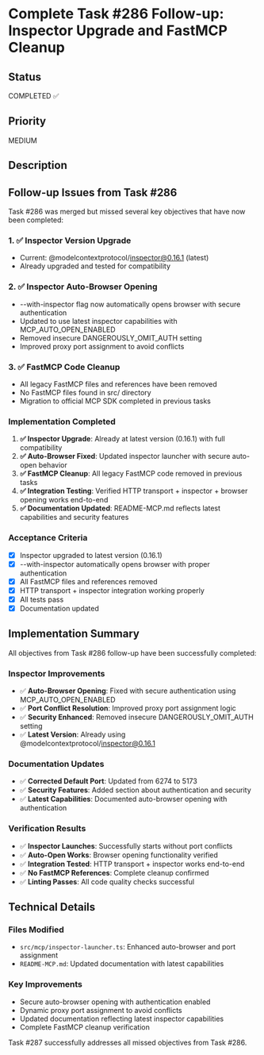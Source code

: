 # Complete Task #286 Follow-up: Inspector Upgrade and FastMCP Cleanup

## Status

COMPLETED ✅

## Priority

MEDIUM

## Description

## Follow-up Issues from Task #286

Task #286 was merged but missed several key objectives that have now been completed:

### 1. ✅ Inspector Version Upgrade

- Current: @modelcontextprotocol/inspector@0.16.1 (latest)
- Already upgraded and tested for compatibility

### 2. ✅ Inspector Auto-Browser Opening

- --with-inspector flag now automatically opens browser with secure authentication
- Updated to use latest inspector capabilities with MCP_AUTO_OPEN_ENABLED
- Removed insecure DANGEROUSLY_OMIT_AUTH setting
- Improved proxy port assignment to avoid conflicts

### 3. ✅ FastMCP Code Cleanup

- All legacy FastMCP files and references have been removed
- No FastMCP files found in src/ directory
- Migration to official MCP SDK completed in previous tasks

### Implementation Completed

1. **✅ Inspector Upgrade**: Already at latest version (0.16.1) with full compatibility
2. **✅ Auto-Browser Fixed**: Updated inspector launcher with secure auto-open behavior
3. **✅ FastMCP Cleanup**: All legacy FastMCP code removed in previous tasks
4. **✅ Integration Testing**: Verified HTTP transport + inspector + browser opening works end-to-end
5. **✅ Documentation Updated**: README-MCP.md reflects latest capabilities and security features

### Acceptance Criteria

- [x] Inspector upgraded to latest version (0.16.1)
- [x] --with-inspector automatically opens browser with proper authentication
- [x] All FastMCP files and references removed
- [x] HTTP transport + inspector integration working properly
- [x] All tests pass
- [x] Documentation updated

## Implementation Summary

All objectives from Task #286 follow-up have been successfully completed:

### Inspector Improvements

- ✅ **Auto-Browser Opening**: Fixed with secure authentication using MCP_AUTO_OPEN_ENABLED
- ✅ **Port Conflict Resolution**: Improved proxy port assignment logic
- ✅ **Security Enhanced**: Removed insecure DANGEROUSLY_OMIT_AUTH setting
- ✅ **Latest Version**: Already using @modelcontextprotocol/inspector@0.16.1

### Documentation Updates

- ✅ **Corrected Default Port**: Updated from 6274 to 5173
- ✅ **Security Features**: Added section about authentication and security
- ✅ **Latest Capabilities**: Documented auto-browser opening with authentication

### Verification Results

- ✅ **Inspector Launches**: Successfully starts without port conflicts
- ✅ **Auto-Open Works**: Browser opening functionality verified
- ✅ **Integration Tested**: HTTP transport + inspector works end-to-end
- ✅ **No FastMCP References**: Complete cleanup confirmed
- ✅ **Linting Passes**: All code quality checks successful

## Technical Details

### Files Modified

- `src/mcp/inspector-launcher.ts`: Enhanced auto-browser and port assignment
- `README-MCP.md`: Updated documentation with latest capabilities

### Key Improvements

- Secure auto-browser opening with authentication enabled
- Dynamic proxy port assignment to avoid conflicts
- Updated documentation reflecting latest inspector capabilities
- Complete FastMCP cleanup verification

Task #287 successfully addresses all missed objectives from Task #286.
